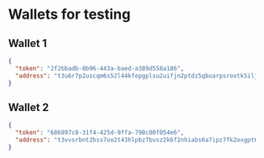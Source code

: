 # Wallets for testing

## Wallet 1
```json
{
  "token": "2f2bbadb-8b96-443a-baed-a389d558a186",
  "address": "t3u6r7p2uscqm6s52l44kfepgplsu2uifjn2ptdz5qbuarpsroxtk5ilj2fuvwha2ai7i6x7t3hpqjd7rwnn6q"
}
```

## Wallet 2
```json
{
  "token": "686897c8-31f4-425d-9ffa-798c80f054e6",
  "address": "t3vvsrbnt2bss7oo2t43hlpbz7bvsz2k6f2nhiabs6a7ipz7fk2oxgpt6pmc6whmlbxp6mlgcrctk3dzd4ap6q"
}
```